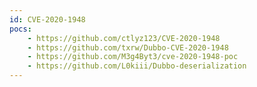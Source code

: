 ```yaml
---
id: CVE-2020-1948
pocs:
    - https://github.com/ctlyz123/CVE-2020-1948
    - https://github.com/txrw/Dubbo-CVE-2020-1948
    - https://github.com/M3g4Byt3/cve-2020-1948-poc
    - https://github.com/L0kiii/Dubbo-deserialization
---
```

